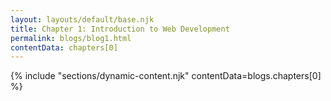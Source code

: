 ```yaml
---
layout: layouts/default/base.njk
title: Chapter 1: Introduction to Web Development
permalink: blogs/blog1.html
contentData: chapters[0]
---
```


{% include "sections/dynamic-content.njk" contentData=blogs.chapters[0] %}